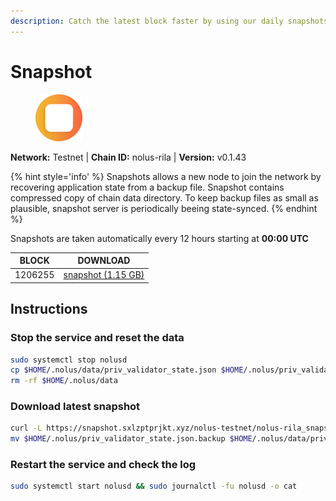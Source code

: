 ```yaml
---
description: Catch the latest block faster by using our daily snapshots.
---
```


# Snapshot

<figure><img src="../../.gitbook/assets/nolus.png" alt=""><figcaption></figcaption></figure>

**Network:** Testnet | **Chain ID:** nolus-rila | **Version:** v0.1.43

{% hint style='info' %}
Snapshots allows a new node to join the network by recovering application state from a backup file. 
Snapshot contains compressed copy of chain data directory. To keep backup files as small as plausible, 
snapshot server is periodically beeing state-synced.
{% endhint %}

Snapshots are taken automatically every 12 hours starting at **00:00 UTC**


| BLOCK | DOWNLOAD |
|-------|----------|
| 1206255 | [snapshot (1.15 GB)](https://snapshot.sxlzptprjkt.xyz/nolus-testnet/nolus-rila_snapshot_latest.tar.lz4) |

## Instructions

### Stop the service and reset the data

```bash
sudo systemctl stop nolusd
cp $HOME/.nolus/data/priv_validator_state.json $HOME/.nolus/priv_validator_state.json.backup
rm -rf $HOME/.nolus/data
```

### Download latest snapshot

```bash
curl -L https://snapshot.sxlzptprjkt.xyz/nolus-testnet/nolus-rila_snapshot_latest.tar.lz4 | tar -Ilz4 -xf - -C $HOME/.nolus
mv $HOME/.nolus/priv_validator_state.json.backup $HOME/.nolus/data/priv_validator_state.json
```

### Restart the service and check the log

```bash
sudo systemctl start nolusd && sudo journalctl -fu nolusd -o cat
```
